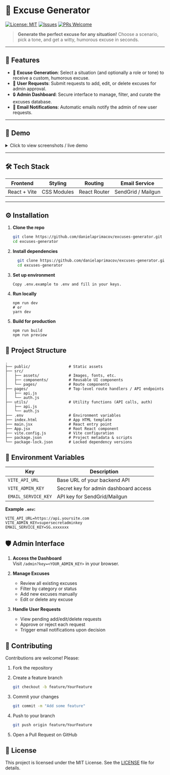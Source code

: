 # 🚀 Excuse Generator

[![License: MIT](https://img.shields.io/badge/License-MIT-blue.svg)](#license) [![Issues](https://img.shields.io/github/issues/yourusername/excuse-generator.svg)](https://github.com/danielaprimacov/excuses-generator/issues) [![PRs Welcome](https://img.shields.io/badge/PRs-welcome-brightgreen.svg)](#contributing)

> **Generate the perfect excuse for any situation!** Choose a scenario, pick a tone, and get a witty, humorous excuse in seconds.

---

## 🌟 Features

- 🎲 **Excuse Generation**: Select a situation (and optionally a role or tone) to receive a custom, humorous excuse.
- 📨 **User Requests**: Submit requests to add, edit, or delete excuses for admin approval.
- 🔒 **Admin Dashboard**: Secure interface to manage, filter, and curate the excuses database.
- 📧 **Email Notifications**: Automatic emails notify the admin of new user requests.

---

## 🎨 Demo

<details>  
<summary>Click to view screenshots / live demo</summary>

![Home Page Screenshot](link-to-screenshot.png)  
![Admin Dashboard Screenshot](link-to-screenshot.png)

> Live Demo: [excuse-generator.example.com](https://nopify.netlify.app)

</details>

---

## 🛠️ Tech Stack

| Frontend     | Styling     | Routing      | Email Service      |
| ------------ | ----------- | ------------ | ------------------ |
| React + Vite | CSS Modules | React Router | SendGrid / Mailgun |

---

## ⚙️ Installation

1. **Clone the repo**
   ```bash
   git clone https://github.com/danielaprimacov/excuses-generator.git
   cd excuses-generator
   ```
2. **Install dependencies**

   ```bash
     git clone https://github.com/danielaprimacov/excuses-generator.git
     cd excuses-generator
   ```

3. **Set up environment**

   ```
   Copy .env.example to .env and fill in your keys.
   ```

4. **Run locally**

   ```
   npm run dev
   # or
   yarn dev
   ```

5. **Build for production**

   ```
   npm run build
   npm run preview
   ```

## 📁 Project Structure

```
.
├── public/                 # Static assets
├── src/
│   ├── assets/             # Images, fonts, etc.
│   ├── components/         # Reusable UI components
│   └── pages/              # Route components
├── pages/                  # Top-level route handlers / API endpoints
│   ├── api.js
│   └── auth.js
├── utils/                  # Utility functions (API calls, auth)
│   ├── api.js
│   └── auth.js
├── .env                    # Environment variables
├── index.html              # App HTML template
├── main.jsx                # React entry point
├── App.jsx                 # Root React component
├── vite.config.js          # Vite configuration
├── package.json            # Project metadata & scripts
└── package-lock.json       # Locked dependency versions
```

## 🔧 Environment Variables

| Key                 | Description                           |
| ------------------- | ------------------------------------- |
| `VITE_API_URL`      | Base URL of your backend API          |
| `VITE_ADMIN_KEY`    | Secret key for admin dashboard access |
| `EMAIL_SERVICE_KEY` | API key for SendGrid/Mailgun          |

**Example `.env`:**

```env
VITE_API_URL=https://api.yoursite.com
VITE_ADMIN_KEY=supersecretadminkey
EMAIL_SERVICE_KEY=SG.xxxxxxx
```

## 🛡️ Admin Interface

1. **Access the Dashboard**  
   Visit `/admin?key=<YOUR_ADMIN_KEY>` in your browser.

2. **Manage Excuses**

   - Review all existing excuses
   - Filter by category or status
   - Add new excuses manually
   - Edit or delete any excuse

3. **Handle User Requests**
   - View pending add/edit/delete requests
   - Approve or reject each request
   - Trigger email notifications upon decision

## 🤝 Contributing

Contributions are welcome! Please:

1. Fork the repository
2. Create a feature branch
   ```bash
   git checkout -b feature/YourFeature
   ```
3. Commit your changes

   ```bash
   git commit -m "Add some feature"

   ```

4. Push to your branch
   ```bash
   git push origin feature/YourFeature
   ```
5. Open a Pull Request on GitHub

## 📜 License

This project is licensed under the MIT License. See the [LICENSE](LICENSE) file for details.
